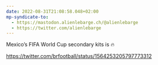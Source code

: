 ```yaml
---
date: 2022-08-31T21:08:58.048+02:00
mp-syndicate-to:
  - https://mastodon.alienlebarge.ch/@alienlebarge
  - https://twitter.com/alienlebarge
---
```

Mexico’s FIFA World Cup secondary kits is 🔥

https://twitter.com/brfootball/status/1564253205797773312
